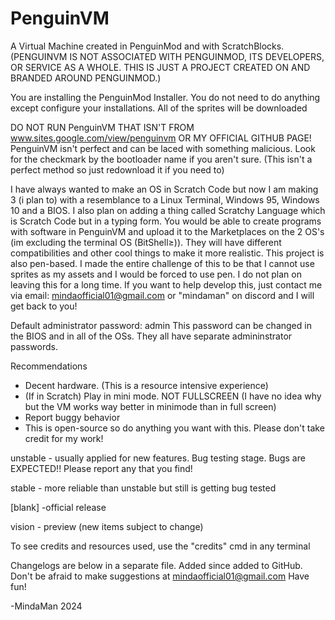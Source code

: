 # PenguinVM
A Virtual Machine created in PenguinMod and with ScratchBlocks. 
(PENGUINVM IS NOT ASSOCIATED WITH PENGUINMOD, ITS DEVELOPERS, OR SERVICE AS A WHOLE. THIS IS JUST A PROJECT CREATED ON AND BRANDED AROUND PENGUINMOD.)

You are installing the PenguinMod Installer. You do not need to do anything except configure your installations. All of the sprites will be downloaded

DO NOT RUN PenguinVM THAT ISN'T FROM www.sites.google.com/view/penguinvm OR MY OFFICIAL GITHUB PAGE! PenguinVM isn't perfect and can be laced with something malicious. Look for the checkmark by the bootloader name if you aren't sure. (This isn't a perfect method so just redownload it if you need to)

I have always wanted to make an OS in Scratch Code but now I am making 3 (i plan to) with a resemblance to a Linux Terminal, Windows 95, Windows 10 and a BIOS. I also plan on adding a thing called Scratchy Language which is Scratch Code but in a typing form. You would be able to create programs with software in PenguinVM and upload it to the Marketplaces on the 2 OS's (im excluding the terminal OS (BitShell≥)). They will have different compatibilities and other cool things to make it more realistic. This project is also pen-based. I made the entire challenge of this to be that I cannot use sprites as my assets and I would be forced to use pen. I do not plan on leaving this for a long time. If you want to help develop this, just contact me via email: mindaofficial01@gmail.com or "mindaman" on discord and I will get back to you! 

Default administrator password: admin
This password can be changed in the BIOS and in all of the OSs. They all have separate admininstrator passwords.

Recommendations

- Decent hardware. (This is a resource intensive experience)
- (If in Scratch) Play in mini mode. NOT FULLSCREEN (I have no idea why but the VM works way better in minimode than in full screen)
- Report buggy behavior
- This is open-source so do anything you want with this. Please don't take credit for my work!

unstable - usually applied for new features. Bug testing stage. Bugs are EXPECTED!! Please report any that you find!

stable - more reliable than unstable but still is getting bug tested

[blank] -official release

vision - preview (new items subject to change)

To see credits and resources used, use the "credits" cmd in any terminal

Changelogs are below in a separate file. Added since added to GitHub.
Don't be afraid to make suggestions at mindaofficial01@gmail.com
Have fun!

-MindaMan 2024
